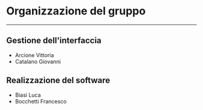 # Organizzazione del gruppo
----------------------------
## Gestione dell'interfaccia
* Arcione Vittoria
* Catalano Giovanni
## Realizzazione del software
* Biasi Luca
* Bocchetti Francesco